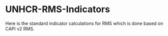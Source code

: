 # UNHCR-RMS-Indicators
Here is the standard indicator calculations for RMS which is done based on CAPI v2 RMS.
